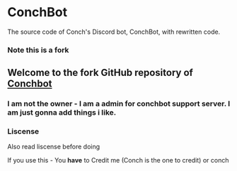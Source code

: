 # ConchBot
The source code of Conch's Discord bot, ConchBot, with rewritten code.

### Note this is a fork

Welcome to the fork GitHub repository of [Conchbot](https://github.com/ConchDev/ConchBot/tree/dev5.8.21)
---
### I am not the owner - I am a admin for conchbot support server. I am just gonna add things i like.

### Liscense

Also read liscense before doing

If you use this - You **have** to Credit me (Conch is the one to credit) or conch
